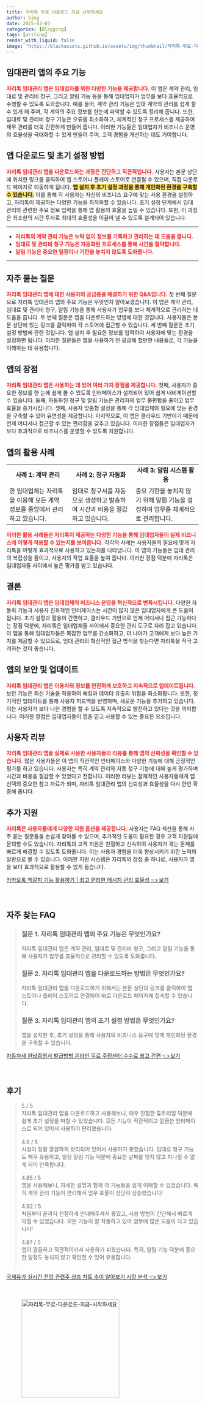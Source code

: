 ```yaml
---
title: 자리톡 무료 다운로드 지금 시작하세요
author: bing
date: 2025-02-03
categories: [Blogging]
tags: [writing]
render_with_liquid: false
image: 'https://blackassets.github.io/assets/img/thumbnail/자리톡-무료-다운로드-지금-시작하세요.webp'
---
```



<h2 id='임대관리 앱의 주요 기능'>임대관리 앱의 주요 기능</h2>

<p><b><span style="color: #ee2323;">자리톡 임대관리 앱은 임대업자를 위한 다양한 기능을 제공합니다.</span></b> 이 앱은 계약 관리, 임대료 및 관리비 청구, 그리고 알림 기능 등을 통해 임대업자가 업무를 보다 효율적으로 수행할 수 있도록 도와줍니다. 예를 들어, 계약 관리 기능은 임대 계약의 관리를 쉽게 할 수 있게 해 주며, 각 계약의 주요 정보를 한눈에 파악할 수 있도록 정리해 줍니다. 또한, 임대료 및 관리비 청구 기능은 오류를 최소화하고, 체계적인 청구 프로세스를 제공하여 재무 관리를 더욱 간편하게 만들어 줍니다. 이러한 기능들은 임대업자가 비즈니스 운영의 효율성을 극대화할 수 있게 만들어 주며, 고객 경험을 개선하는 데도 기여합니다.</p>

<h2 id='앱 다운로드 및 초기 설정 방법'>앱 다운로드 및 초기 설정 방법</h2>

<p><b><span style="color: #ee2323;">자리톡 임대관리 앱을 다운로드하는 과정은 간단하고 직관적입니다.</span></b> 사용자는 본문 상단에 위치한 링크를 클릭하여 앱 스토어나 플레이 스토어로 연결될 수 있으며, 직접 다운로드 페이지로 이동하게 됩니다. <b><span style="background-color: #ffe066;">앱 설치 후 초기 설정 과정을 통해 개인화된 환경을 구축할 수 있습니다.</span></b> 이를 통해 각 사용자는 자신의 비즈니스 요구에 맞는 사용 환경을 설정하고, 자리톡이 제공하는 다양한 기능을 최적화할 수 있습니다. 초기 설정 단계에서 임대 관리와 관련한 주요 정보 입력을 통해 앱 활용의 효율을 높일 수 있습니다. 또한, 이 과정은 최소한의 시간 투자로 최대의 효율성을 이끌어 낼 수 있도록 설계되어 있습니다.</p>

<hr />

<ul>
    <li><b><span style="color: #ee2323;">자리톡의 계약 관리 기능은 누락 없이 정보를 기록하고 관리하는 데 도움을 줍니다.</span></b></li>
    <li><b><span style="color: #ee2323;">임대료 및 관리비 청구 기능은 자동화된 프로세스를 통해 시간을 절약합니다.</span></b></li>
    <li><b><span style="color: #ee2323;">알림 기능은 중요한 일정이나 기한을 놓치지 않도록 도와줍니다.</span></b></li>
</ul>

<hr />

<h2 id='자주 묻는 질문'>자주 묻는 질문</h2>

<p><b><span style="color: #ee2323;">자리톡 임대관리 앱에 대한 사용자의 궁금증을 해결하기 위한 Q&A입니다.</span></b> 첫 번째 질문으로 자리톡 임대관리 앱의 주요 기능은 무엇인지 알아보겠습니다. 이 앱은 계약 관리, 임대료 및 관리비 청구, 알림 기능을 통해 사용자가 업무를 보다 체계적으로 관리하는 데 도움을 줍니다. 두 번째 질문은 앱을 다운로드하는 방법에 대한 것입니다. 사용자들은 본문 상단에 있는 링크를 클릭하여 각 스토어에 접근할 수 있습니다. 세 번째 질문은 초기 설정 방법에 관한 것입니다. 앱 설치 후 필요한 정보를 입력하여 사용자에 맞는 환경을 설정하면 됩니다. 이러한 질문들은 앱을 사용하기 전 궁금해 할만한 내용들로, 각 기능을 이해하는 데 유용합니다.</p>

<h2 id='앱의 장점'>앱의 장점</h2>

<p><b><span style="color: #ee2323;">자리톡 임대관리 앱은 사용하는 데 있어 여러 가지 장점을 제공합니다.</span></b> 첫째, 사용자가 중요한 정보를 한 눈에 쉽게 볼 수 있도록 인터페이스가 설계되어 있어 쉽게 내비게이션할 수 있습니다. 둘째, 자동화된 청구 및 알림 기능은 관리자의 업무 불편함을 줄이고 업무 효율을 증가시킵니다. 셋째, 사용자 맞춤형 설정을 통해 각 임대업체의 필요에 맞는 환경을 구축할 수 있어 유연성을 제공합니다. 마지막으로, 이 앱은 클라우드 기반이기 때문에 언제 어디서나 접근할 수 있는 편리함을 갖추고 있습니다. 이러한 장점들은 임대업자가 보다 효과적으로 비즈니스를 운영할 수 있도록 지원합니다.</p>

<h2 id='앱의 활용 사례'>앱의 활용 사례</h2>

<table>
    <tr>
        <td style="text-align: center; height: 17px;"><b>사례 1: 계약 관리</b></td>
        <td style="text-align: center; height: 17px;"><b>사례 2: 청구 자동화</b></td>
        <td style="text-align: center; height: 17px;"><b>사례 3: 알림 시스템 활용</b></td>
    </tr>
    <tr>
        <td>한 임대업체는 자리톡을 이용해 모든 계약 정보를 중앙에서 관리하고 있습니다.</td>
        <td>임대료 청구서를 자동으로 생성하고 발송하여 시간과 비용을 절감하고 있습니다.</td>
        <td>중요 기한을 놓치지 않기 위해 알림 기능을 설정하여 업무를 체계적으로 관리합니다.</td>
    </tr>
</table>

<p><b><span style="color: #ee2323;">이러한 활용 사례들은 자리톡이 제공하는 다양한 기능을 통해 임대업자들이 실제 비즈니스에 어떻게 적용할 수 있는지를 보여줍니다.</span></b> 각각의 사례는 사용자들의 필요에 맞게 자리톡을 어떻게 효과적으로 사용하고 있는지를 나타냅니다. 이 앱의 기능들은 임대 관리의 복잡성을 줄이고, 사용자의 작업 효율을 높여 줍니다. 이러한 장점 덕분에 자리톡은 임대업자들 사이에서 높은 평가를 받고 있습니다.</p>

<h2 id='결론'>결론</h2>

<p><b><span style="color: #ee2323;">자리톡 임대관리 앱은 임대업체의 비즈니스 운영을 혁신적으로 변화시킵니다.</span></b> 다양한 자동화 기능과 사용자 친화적인 인터페이스는 시간이 많지 않은 임대업자에게 큰 도움이 됩니다. 초기 설정과 활용이 간편하고, 클라우드 기반으로 언제 어디서나 접근 가능하다는 장점 덕분에, 자리톡은 임대업체들 사이에서 중요한 관리 도구로 자리 잡고 있습니다. 이 앱을 통해 임대업자들은 복잡한 업무를 간소화하고, 더 나아가 고객에게 보다 높은 가치를 제공할 수 있으므로, 임대 관리의 혁신적인 접근 방식을 찾는다면 자리톡을 적극 고려하는 것이 좋습니다.</p>

<h2 id='앱의 보안 및 업데이트'>앱의 보안 및 업데이트</h2>

<p><b><span style="color: #ee2323;">자리톡 임대관리 앱은 이용자의 정보를 안전하게 보호하고 지속적으로 업데이트됩니다.</span></b> 보안 기능은 최신 기술을 적용하여 해킹과 데이터 유출의 위험을 최소화합니다. 또한, 정기적인 업데이트를 통해 사용자 피드백을 반영하며, 새로운 기능을 추가하고 있습니다. 이는 사용자가 보다 나은 경험을 할 수 있도록 지속적으로 발전하고 있다는 것을 의미합니다. 이러한 장점은 임대업자들이 앱을 믿고 사용할 수 있는 중요한 요소입니다.</p>

<h2 id='사용자 리뷰'>사용자 리뷰</h2>

<p><b><span style="color: #ee2323;">자리톡 임대관리 앱을 실제로 사용한 사용자들의 리뷰를 통해 앱의 신뢰성을 확인할 수 있습니다.</span></b> 많은 사용자들은 이 앱의 직관적인 인터페이스와 다양한 기능에 대해 긍정적인 평가를 하고 있습니다. 사용자는 특히 계약 관리와 자동 청구 기능에 대해 높게 평가하며 시간과 비용을 절감할 수 있었다고 전합니다. 이러한 리뷰는 잠재적인 사용자들에게 앱 선택의 중요한 참고 자료가 되며, 자리톡 임대관리 앱의 신뢰성과 효율성을 다시 한번 확증해 줍니다.</p>

<h2 id='추가 지원'>추가 지원</h2>

<p><b><span style="color: #ee2323;">자리톡은 사용자들에게 다양한 지원 옵션을 제공합니다.</span></b> 사용자는 FAQ 섹션을 통해 자주 묻는 질문들을 손쉽게 찾아볼 수 있으며, 추가적인 도움이 필요한 경우 고객 지원팀에 문의할 수도 있습니다. 자리톡의 고객 지원은 친절하고 신속하여 사용자가 겪는 문제를 빠르게 해결할 수 있도록 도와줍니다. 이는 사용자 경험을 더욱 향상시키기 위한 노력의 일환으로 볼 수 있습니다. 이러한 지원 시스템은 자리톡의 장점 중 하나로, 사용자가 앱을 보다 효과적으로 활용할 수 있게 돕습니다.</p>


<p><a class="click-button" title="카카오톡 책갈피 기능 활용하기 | 쉽고 편리한 메시지 관리 효율성" href="https://blackassets.github.io/posts/%EC%B9%B4%EC%B9%B4%EC%98%A4%ED%86%A1-%EC%B1%85%EA%B0%88%ED%94%BC-%EA%B8%B0%EB%8A%A5-%ED%99%9C%EC%9A%A9%ED%95%98%EA%B8%B0-%EC%89%BD%EA%B3%A0-%ED%8E%B8%EB%A6%AC%ED%95%9C-%EB%A9%94%EC%8B%9C%EC%A7%80-%EA%B4%80%EB%A6%AC-%ED%9A%A8%EC%9C%A8%EC%84%B1/" rel="dofollow">카카오톡 책갈피 기능 활용하기 | 쉽고 편리한 메시지 관리 효율성 👈 보기</a></p><br>
<h2 id='자주_찾는_FAQ'>자주 찾는 FAQ</h2>
<div itemscope="" itemtype="https://schema.org/FAQPage"> 
<blockquote> 
<div itemscope="" itemprop="mainEntity" itemtype="https://schema.org/Question"> 
<h3 itemprop="name">질문 1. 자리톡 임대관리 앱의 주요 기능은 무엇인가요?</h3> 
<div itemscope="" itemprop="acceptedAnswer" itemtype="https://schema.org/Answer"> 
<span itemprop="text"> 
<p>자리톡 임대관리 앱은 계약 관리, 임대료 및 관리비 청구, 그리고 알림 기능을 통해 사용자가 업무를 효율적으로 관리할 수 있도록 도와줍니다.</p> 
</span> 
</div> 
</div> 

<div itemscope="" itemprop="mainEntity" itemtype="https://schema.org/Question"> 
<h3 itemprop="name">질문 2. 자리톡 임대관리 앱을 다운로드하는 방법은 무엇인가요?</h3> 
<div itemscope="" itemprop="acceptedAnswer" itemtype="https://schema.org/Answer"> 
<span itemprop="text"> 
<p>자리톡 임대관리 앱을 다운로드하기 위해서는 본문 상단의 링크를 클릭하여 앱 스토어나 플레이 스토어로 연결되어 바로 다운로드 페이지에 접속할 수 있습니다.</p> 
</span> 
</div> 
</div> 

<div itemscope="" itemprop="mainEntity" itemtype="https://schema.org/Question"> 
<h3 itemprop="name">질문 3. 자리톡 임대관리 앱의 초기 설정 방법은 무엇인가요?</h3> 
<div itemscope="" itemprop="acceptedAnswer" itemtype="https://schema.org/Answer"> 
<span itemprop="text"> 
<p>앱을 설치한 후, 초기 설정을 통해 사용자의 비즈니스 요구에 맞게 개인화된 환경을 구축할 수 있습니다.</p> 
</span> 
</div> 
</div> 
</blockquote> 
</div>
<p><a class="click-button" title="자동차세 완납증명서 발급방법 온라인 무료 주민센터 수수료 쉽고 간편" href="https://blackassets.github.io/posts/%EC%9E%90%EB%8F%99%EC%B0%A8%EC%84%B8-%EC%99%84%EB%82%A9%EC%A6%9D%EB%AA%85%EC%84%9C-%EB%B0%9C%EA%B8%89%EB%B0%A9%EB%B2%95-%EC%98%A8%EB%9D%BC%EC%9D%B8-%EB%AC%B4%EB%A3%8C-%EC%A3%BC%EB%AF%BC%EC%84%BC%ED%84%B0-%EC%88%98%EC%88%98%EB%A3%8C-%EC%89%BD%EA%B3%A0-%EA%B0%84%ED%8E%B8/" rel="dofollow">자동차세 완납증명서 발급방법 온라인 무료 주민센터 수수료 쉽고 간편 👈 보기</a></p><br>
<h2 id='후기'>후기</h2>
<div itemscope itemtype="https://schema.org/Product">
  <blockquote>
  <div itemprop="review" itemscope itemtype="https://schema.org/Review">
      <div itemprop="reviewRating" itemscope itemtype="https://schema.org/Rating"> <span itemprop="ratingValue">5</span> / <span itemprop="bestRating">5</span> </div>
      <span itemprop="reviewBody">자리톡 임대관리 앱을 다운로드하고 사용해보니, 매우 친절한 튜토리얼 덕분에 쉽게 초기 설정을 마칠 수 있었습니다. 모든 기능이 직관적이고 깔끔한 인터페이스로 되어 있어서 사용하기 편리했습니다.</span>
  </div>
  <br>
  <div itemprop="review" itemscope itemtype="https://schema.org/Review">
      <div itemprop="reviewRating" itemscope itemtype="https://schema.org/Rating"> <span itemprop="ratingValue">4.9</span> / <span itemprop="bestRating">5</span> </div>
      <span itemprop="reviewBody">시설이 정말 깔끔하게 정리되어 있어서 사용하기 좋았습니다. 임대료 청구 기능도 매우 유용하고, 일정 알림 기능 덕분에 중요한 날짜를 잊지 않고 지나칠 수 없게 되어 만족합니다.</span>
  </div>
  <br>
  <div itemprop="review" itemscope itemtype="https://schema.org/Review">
      <div itemprop="reviewRating" itemscope itemtype="https://schema.org/Rating"> <span itemprop="ratingValue">4.85</span> / <span itemprop="bestRating">5</span> </div>
      <span itemprop="reviewBody">앱을 사용해보니, 자세한 설명과 함께 각 기능들을 쉽게 이해할 수 있었습니다. 특히 계약 관리 기능이 편리해서 업무 효율이 상당히 상승했습니다!</span>
  </div>
  <br>
  <div itemprop="review" itemscope itemtype="https://schema.org/Review">
      <div itemprop="reviewRating" itemscope itemtype="https://schema.org/Rating"> <span itemprop="ratingValue">4.92</span> / <span itemprop="bestRating">5</span> </div>
      <span itemprop="reviewBody">처음부터 끝까지 친절하게 안내해주셔서 좋았고, 사용 방법이 간단해서 빠르게 익힐 수 있었습니다. 모든 기능이 잘 작동하고 있어 업무에 많은 도움이 되고 있습니다!</span>
  </div>
  <br>
  <div itemprop="review" itemscope itemtype="https://schema.org/Review">
      <div itemprop="reviewRating" itemscope itemtype="https://schema.org/Rating"> <span itemprop="ratingValue">4.87</span> / <span itemprop="bestRating">5</span> </div>
      <span itemprop="reviewBody">앱이 깔끔하고 직관적이라서 사용하기 쉬웠습니다. 특히, 알림 기능 덕분에 중요한 일정도 놓치지 않고 확인할 수 있어 유용합니다.</span>
  </div>
  <br>
  </blockquote>
</div>
<p><a class="click-button" title="국제유가 실시간 전망 관련주 상승 차트 추이 알아보기 시장 분석" href="https://blackassets.github.io/posts/%EA%B5%AD%EC%A0%9C%EC%9C%A0%EA%B0%80-%EC%8B%A4%EC%8B%9C%EA%B0%84-%EC%A0%84%EB%A7%9D-%EA%B4%80%EB%A0%A8%EC%A3%BC-%EC%83%81%EC%8A%B9-%EC%B0%A8%ED%8A%B8-%EC%B6%94%EC%9D%B4-%EC%95%8C%EC%95%84%EB%B3%B4%EA%B8%B0-%EC%8B%9C%EC%9E%A5-%EB%B6%84%EC%84%9D/" rel="dofollow">국제유가 실시간 전망 관련주 상승 차트 추이 알아보기 시장 분석 👈 보기</a></p><br>
<figure class="image"><img src="https://blackassets.github.io/assets/img/thumbnail/자리톡-무료-다운로드-지금-시작하세요.webp" alt="자리톡-무료-다운로드-지금-시작하세요" width="256" height="256"></figure>